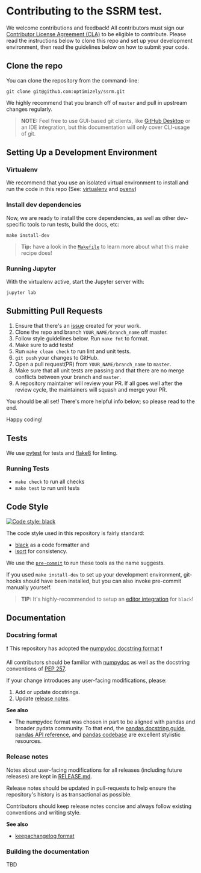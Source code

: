 # Contributing to the SSRM test.
We welcome contributions and feedback! All contributors must sign our
[Contributor License Agreement
(CLA)](https://docs.google.com/a/optimizely.com/forms/d/e/1FAIpQLSf9cbouWptIpMgukAKZZOIAhafvjFCV8hS00XJLWQnWDFtwtA/viewform)
to be eligible to contribute.
Please read the instructions below to clone this repo and set up your
development environment, then read the guidelines below on how to submit your
code.

## Clone the repo
You can clone the repository from the command-line:

```console
git clone git@github.com:optimizely/ssrm.git
```

We highly recommend that you branch off of `master` and pull in upstream changes regularly.

> **NOTE:** Feel free to use GUI-based git clients, like [GitHub Desktop](https://desktop.github.com/) or an IDE integration, but this documentation will only cover CLI-usage of git.

## Setting Up a Development Environment

### Virtualenv

We recommend that you use an isolated virtual environment to install and run the code in this repo (See: [virtualenv](https://pypi.org/project/virtualenv/) and [pyenv](https://github.com/pyenv/pyenv))


### Install dev dependencies

Now, we are ready to install the core dependencies, as well as other dev-specific tools to run tests, build the docs, etc:

    make install-dev

> **Tip:** have a look in the [`Makefile`](/Makefile) to learn more about what this make recipe does!

### Running Jupyter

With the virtualenv active, start the Jupyter server with:

    jupyter lab

## Submitting Pull Requests
1. Ensure that there's an [issue](https://github.com/optimizely/ssrm/issues) created for your work.
2. Clone the repo and branch `YOUR_NAME/branch_name` off master.
3. Follow style guidelines below. Run `make fmt` to format.
3. Make sure to add tests!
4. Run `make clean check` to run lint and unit tests.
5. `git push` your changes to GitHub.
6. Open a pull request(PR) from `YOUR_NAME/branch_name` to `master`.
7. Make sure that all unit tests are passing and that there are no merge conflicts between your branch and `master`.
8. A repository maintainer will review your PR. If all goes well after the review cycle, the maintainers will squash and merge your PR.

You should be all set!
There's more helpful info below; so please read to the end.

Happy coding!

## Tests

We use [pytest](https://docs.pytest.org/en/latest/) for tests and
[flake8](http://flake8.pycqa.org/en/latest/) for linting.

### Running Tests

-   `make check` to run all checks
-   `make test` to run unit tests

## Code Style

[![Code style: black](https://img.shields.io/badge/code%20style-black-000000.svg)](https://github.com/python/black)

The code style used in this repository is fairly standard:
-   [black](https://black.readthedocs.io/en/stable/) as a code formatter and
-   [isort](https://github.com/timothycrosley/isort) for consistency.

We use the [`pre-commit`](https://pre-commit.com/) to run these tools as the name suggests.

If you used `make install-dev` to set up your development environment, git-hooks should have been
installed, but you can also invoke pre-commit manually yourself.

> **TIP:** It's highly-recommended to setup an [editor integration](https://black.readthedocs.io/en/stable/editor_integration.html) for `black`!

## Documentation

### Docstring format

❗️ This repository has adopted the [numpydoc docstring format][numpydoc] ❗️

All contributors should be familiar with [numpydoc][] as well as the docstring conventions
of [PEP 257](https://www.python.org/dev/peps/pep-0257/).

If your change introduces any user-facing modifications, please:

1. Add or update docstrings.
2. Update [release notes](#release-notes).

**See also**

- The numpydoc format was chosen in part to be aligned with pandas and broader pydata community.
  To that end, the [pandas docstring guide](https://pandas.pydata.org/docs/development/contributing_docstring.html),
  [pandas API reference](https://pandas.pydata.org/docs/reference/index.html),
  and [pandas codebase](https://github.com/pandas-dev/pandas) are excellent stylistic resources.

[numpydoc]: https://numpydoc.readthedocs.io/en/latest/format.html

### Release notes

Notes about user-facing modifications for all releases (including future releases)
are kept in [RELEASE.md](/RELEASE.md).

Release notes should be updated in pull-requests to help ensure the repository's
history is as transactional as possible.

Contributors should keep release notes concise and always follow existing conventions
and writing style.

**See also**

- [keepachangelog format](https://keepachangelog.com)

### Building the documentation
 TBD
